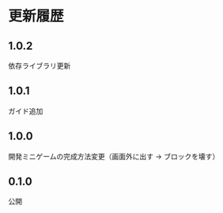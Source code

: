# 更新履歴

## 1.0.2

依存ライブラリ更新

## 1.0.1

ガイド追加

## 1.0.0

開発ミニゲームの完成方法変更（画面外に出す → ブロックを壊す）

## 0.1.0

公開
